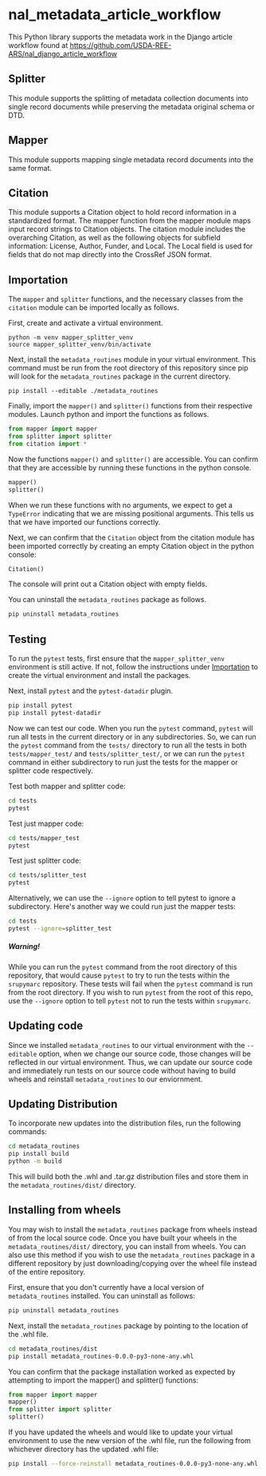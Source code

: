 # nal_metadata_article_workflow
This Python library supports the metadata work in the Django article workflow found at
https://github.com/USDA-REE-ARS/nal_django_article_workflow

## Splitter

This module supports the splitting of metadata collection documents into single record documents while preserving the 
metadata original schema or DTD.

## Mapper

This module supports mapping single metadata record documents into the same format.

## Citation

This module supports a Citation object to hold record information in a standardized format. 
The mapper function from the mapper module maps input record strings to Citation objects.
The citation module includes the overarching Citation, as well as the following objects for subfield information: License, Author, Funder, and Local.
The Local field is used for fields that do not map directly into the CrossRef JSON format.

## Importation

The `mapper` and `splitter` functions, and the necessary classes from the `citation` module can be imported locally as follows.

First, create and activate a virtual environment.

```commandline
python -m venv mapper_splitter_venv
source mapper_splitter_venv/bin/activate
```

Next, install the `metadata_routines` module in your virtual environment. This command must be run from the root directory of this repository since pip will look for the `metadata_routines` package in the current directory.
```commandline
pip install --editable ./metadata_routines
```
Finally, import the `mapper()` and `splitter()` functions from their respective modules. Launch python and import the functions as follows.
```python
from mapper import mapper
from splitter import splitter
from citation import *
```
Now the functions `mapper()` and `splitter()` are accessible. You can confirm that they are accessible by running these functions in the python console.
```python
mapper()
splitter()
```
When we run these functions with no arguments, we expect to get a `TypeError` indicating that we are missing positional arguments. This tells us that we have imported our functions correctly.

Next, we can confirm that the `Citation` object from the citation module has been imported correctly by creating an empty Citation object in the python console:

```python
Citation()
```
The console will print out a Citation object with empty fields.

You can uninstall the `metadata_routines` package as follows.
```bash
pip uninstall metadata_routines
```
## Testing
To run the `pytest` tests, first ensure that the `mapper_splitter_venv` environment is still active. If not, follow the instructions under [Importation](#importation) to create the virtual environment and install the packages.

Next, install `pytest` and the `pytest-datadir` plugin.

```bash
pip install pytest
pip install pytest-datadir
```
Now we can test our code. When you run the `pytest` command, `pytest` will run all tests in the current directory or in any subdirectories. So, we can run the `pytest` command from the `tests/` directory to run all the tests in both `tests/mapper_test/` and `tests/splitter_test/`, or we can run the `pytest` command in either subdirectory to run just the tests for the mapper or splitter code respectively. 

Test both mapper and splitter code:
```bash
cd tests
pytest
```

Test just mapper code:
```bash
cd tests/mapper_test
pytest
```

Test just splitter code:
```bash
cd tests/splitter_test
pytest
```

Alternatively, we can use the `--ignore` option to tell pytest to ignore a subdirectory. Here's another way we could run just the mapper tests:
```bash
cd tests
pytest --ignore=splitter_test
```

##### Warning!
While you can run the `pytest` command from the root directory of this repository, that would cause `pytest` to try to run the tests within the `srupymarc` repository. These tests will fail when the `pytest` command is run from the root directory. If you wish to run `pytest` from the root of this repo, use the `--ignore` option to tell `pytest` not to run the tests within `srupymarc`.

## Updating code

Since we installed `metadata_routines` to our virtual environment with the `--editable` option, when we change our source code, those changes will be reflected in our virtual environment. Thus, we can update our source code and immediately run tests on our source code without having to build wheels and reinstall `metadata_routines` to our enviornment. 

## Updating Distribution

To incorporate new updates into the distribution files, run the following commands:

```bash
cd metadata_routines
pip install build
python -m build
```

This will build both the .whl and .tar.gz distribution files and store them in the `metadata_routines/dist/` directory.

## Installing from wheels

You may wish to install the `metadata_routines` package from wheels instead of from the local source code. Once you have built your wheels in the `metadata_routines/dist/` directory, you can install from wheels. You can also use this method if you wish to use the `metadata_routines` package in a different repository by just downloading/copying over the wheel file instead of the entire repository.

First, ensure that you don't currently have a local version of `metadata_routines` installed. You can uninstall as follows:
```bash
pip uninstall metadata_routines
```
Next, install the `metadata_routines` package by pointing to the location of the .whl file.
```bash
cd metadata_routines/dist
pip install metadata_routines-0.0.0-py3-none-any.whl
```
You can confirm that the package installation worked as expected by attempting to import the mapper() and splitter() functions:
```python
from mapper import mapper
mapper()
from splitter import splitter 
splitter()
```
If you have updated the wheels and would like to update your virtual environment to use the new version of the .whl file, run the following from whichever directory has the updated .whl file:

```bash
pip install --force-reinstall metadata_routines-0.0.0-py3-none-any.whl
```